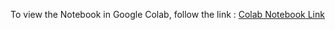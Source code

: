 To view the Notebook in Google Colab, follow the link : [Colab Notebook Link](https://colab.research.google.com/drive/1PdFiE6P2DGWRD6KgvvymsKSgooqLYi0U?usp=sharing)
